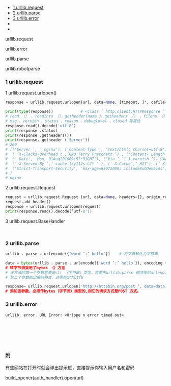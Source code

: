 
* [1 urllib.request](#1-urllib.request)
* [2 urllib.parse](#2-urllib.parse)
* [3 urllib.error](#3-urllib.error)
* []()
* []()





urllib.request

urllib.error

urllib.parse

urllib.robotparse


### 1 urllib.request
1 urllib.request.urlopen()
```python
response = urllib.request.urlopen(url, data=None, [timeout, ]*, cafile=None, capath=None, cadefault=False, context=None)

print(type(response))            # <class ’ http.client.HTTPResponse ’ >
# read （） 、readinto （）、getheader(name ）、getheaders （） 、fileno （）等方法
# msg 、version 、status 、reason 、debuglevel 、closed 等属性
response.read().decode('utf-8')
print(response .status)
print(response .getheaders())
print(response. getheader ('Server'))
# 200
# [('Server ', ’ nginx'), ('Content-Type ', ’text/html; charset=utf-8'), (’ X-Frame-Options ’,’ SAMEORIGIN'),
#  ( ’X-Clacks-Overhead t ,’GNU Terry Pratchett ’) , ('Content- Length ’ 3 ’47397 ' ), (’ Accept-Ranges ’, t bytes ’),
#  (’ Date', 'Mon, 01Aug201609:57:31GMT'), (’Via ’,’1.1 varnish ’），（『Age ’，’ 2473 『），（『Conn ect ion' ,’ close'),
#  (’ X-Served-By ’,’ cache-lcy112s-LCY ' ), (' X-Cache’,’ HIT'), (’ X-Cache-Hits ',’ 23')' (’ Vary ’,' Cookie' ),
#  ('Strict-Transport-Security', 'max-age=63072000; includeSubDomains')
# ]
# nginx

```


2 urllib.request.Request

```python
request = urllib.request.Request (url, data=None, headers={}, origin_req_host=None, unverifiable=False, method =None)
request.add_header()
response = urllib.request.urlopen(request)
print(response.read().decode(’utf-8'))
```


3 urllib.request.BaseHandler

```


```






### 2 urllib.parse

```python
urllib . parse . urlencode({'word ’:’ hello'})    # 将字典转化为字符串

data = bytes(urllib . parse . urlencode({'word ’:’ hello'}), encoding ＝’ utf-8')
# 转字节流采用了bytes （）方法
# 该方法的第一个参数需要是str （字符串）类型，需要用urllib.parse 模块里的urlencode （）方法来将参数字典转化为字符串；
# 第二个参数指定编码格式，这里指定为utf8

response= urllib.request.urlopen('http://httpbin.org/post ’, data=data)
# 添加该参数，必须传bytes（字节流）类型的,则它的请求方式是POST 方式。

```

### 3 urllib.error

```
urllib. error. URL Error: <Urlope n error timed out>







```
### 附
有些网站在打开时就会弹出提示框，直接提示你输入用户名和密码

build_opener(auth_handler).open(url)
